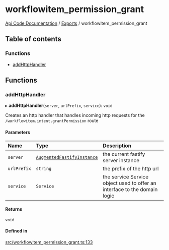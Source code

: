 # workflowitem\_permission\_grant
 
[Api Code Documentation](../README.md) / [Exports](../modules.md) / workflowitem\_permission\_grant

## Table of contents

### Functions

- [addHttpHandler](workflowitem_permission_grant.md#addhttphandler)

## Functions

### addHttpHandler

▸ **addHttpHandler**(`server`, `urlPrefix`, `service`): `void`

Creates an http handler that handles incoming http requests for the `/workflowitem.intent.grantPermission` route

#### Parameters

| Name | Type | Description |
| :------ | :------ | :------ |
| `server` | [`AugmentedFastifyInstance`](../interfaces/types.AugmentedFastifyInstance.md) | the current fastify server instance |
| `urlPrefix` | `string` | the prefix of the http url |
| `service` | `Service` | the service Service object used to offer an interface to the domain logic |

#### Returns

`void`

#### Defined in

[src/workflowitem_permission_grant.ts:133](https://github.com/openkfw/TruBudget/blob/40b449a/api/src/workflowitem_permission_grant.ts#L133)
